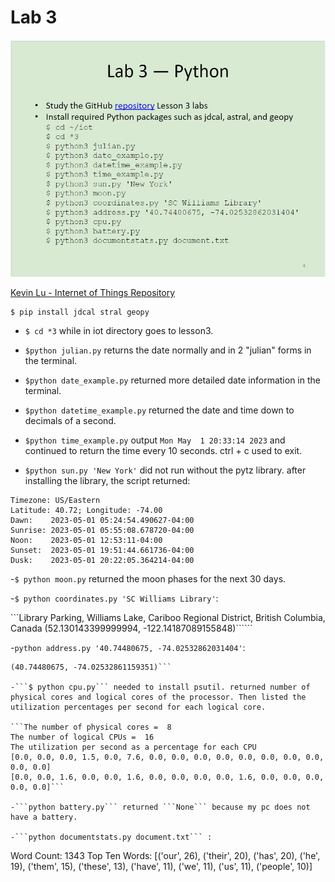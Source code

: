 # Lab 3

![instructions](https://github.com/jshepitka/cpe322/blob/main/Labs/Lab%203/Lab3InstructionsScreenshot.JPG)

[Kevin Lu - Internet of Things Repository](https://github.com/kevinwlu/iot)

```
$ pip install jdcal stral geopy
```

- ```$ cd *3``` while in iot directory goes to lesson3.

- ```$python julian.py``` returns the date normally and in 2 "julian" forms in the terminal.

- ```$python date_example.py``` returned more detailed date information in the terminal. 
- ```$python datetime_example.py``` returned the date and time down to decimals of a second. 
- ```$python time_example.py``` output ```Mon May  1 20:33:14 2023``` and continued to return the time every 10 seconds. ctrl + c used to exit.
- ```$python sun.py 'New York'``` did not run without the pytz library. after installing the library, the script returned:

```
Timezone: US/Eastern
Latitude: 40.72; Longitude: -74.00
Dawn:    2023-05-01 05:24:54.490627-04:00
Sunrise: 2023-05-01 05:55:08.678720-04:00
Noon:    2023-05-01 12:53:11-04:00
Sunset:  2023-05-01 19:51:44.661736-04:00
Dusk:    2023-05-01 20:22:05.364214-04:00
```

-```$ python moon.py``` returned the moon phases for the next 30 days.

-```$ python coordinates.py 'SC Williams Library'```:

```Library Parking, Williams Lake, Cariboo Regional District, British Columbia, Canada (52.130143399999994, -122.14187089155848)``````

-```python address.py '40.74480675, -74.02532862031404'```:

```Samuel C. Williams Library, Field House Road, Hoboken, Hudson County, New Jersey, 07030, United States
(40.74480675, -74.02532861159351)```

-```$ python cpu.py``` needed to install psutil. returned number of physical cores and logical cores of the processor. Then listed the utilization percentages per second for each logical core.

```The number of physical cores =  8
The number of logical CPUs =  16
The utilization per second as a percentage for each CPU
[0.0, 0.0, 0.0, 1.5, 0.0, 7.6, 0.0, 0.0, 0.0, 0.0, 0.0, 0.0, 0.0, 0.0, 0.0, 0.0]
[0.0, 0.0, 1.6, 0.0, 0.0, 1.6, 0.0, 0.0, 0.0, 0.0, 1.6, 0.0, 0.0, 0.0, 0.0, 0.0]```

-```python battery.py``` returned ```None``` because my pc does not have a battery.

-```python documentstats.py document.txt``` :

```
Word Count: 1343
Top Ten Words: [('our', 26), ('their', 20), ('has', 20), ('he', 19), ('them', 15), ('these', 13), ('have', 11), ('we', 11), ('us', 11), ('people', 10)]
```
